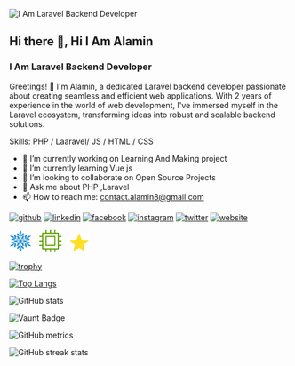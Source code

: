 ![I Am Laravel Backend Developer](https://scontent.fdac152-1.fna.fbcdn.net/v/t39.30808-1/394497608_623303979880575_5460310781792837361_n.jpg?stp=c0.0.160.160a_dst-jpg_p160x160&_nc_cat=101&ccb=1-7&_nc_sid=5740b7&_nc_ohc=eBVcNDMrUegAX_YB-WO&_nc_ht=scontent.fdac152-1.fna&oh=00_AfCx3y37vPSPa-yE3T0ssFL2S0VtCyZFApFcEdt5nc4HZg&oe=658244B1)

## Hi there 👋, Hi I Am Alamin
### I Am Laravel Backend Developer


Greetings! 👋 I'm Alamin, a dedicated Laravel backend developer passionate about creating seamless and efficient web applications. With 2 years of experience in the world of web development, I've immersed myself in the Laravel ecosystem, transforming ideas into robust and scalable backend solutions.

Skills: PHP / Laaravel/ JS / HTML / CSS

- 🔭 I’m currently working on Learning And Making project 
- 🌱 I’m currently learning Vue js 
- 👯 I’m looking to collaborate on Open Source Projects 
- 💬 Ask me about PHP ,Laravel 
- 📫 How to reach me: contact.alamin8@gmail.com 


[<img src='https://cdn.jsdelivr.net/npm/simple-icons@3.0.1/icons/github.svg' alt='github' height='40'>](https://github.com/https://github.com/developer-alamin)  [<img src='https://cdn.jsdelivr.net/npm/simple-icons@3.0.1/icons/linkedin.svg' alt='linkedin' height='40'>](https://www.linkedin.com/in/https://www.linkedin.com/in/dev-alamin//)  [<img src='https://cdn.jsdelivr.net/npm/simple-icons@3.0.1/icons/facebook.svg' alt='facebook' height='40'>](https://www.facebook.com/https://www.facebook.com/profile.php?id=100066029364421)  [<img src='https://cdn.jsdelivr.net/npm/simple-icons@3.0.1/icons/instagram.svg' alt='instagram' height='40'>](https://www.instagram.com/https://www.instagram.com/alamin53818//)  [<img src='https://cdn.jsdelivr.net/npm/simple-icons@3.0.1/icons/twitter.svg' alt='twitter' height='40'>](https://twitter.com/https://twitter.com/MdAlami57027207)  [<img src='https://cdn.jsdelivr.net/npm/simple-icons@3.0.1/icons/icloud.svg' alt='website' height='40'>](https://mozzline.com/)  

<a href='https://archiveprogram.github.com/'><img src='https://raw.githubusercontent.com/acervenky/animated-github-badges/master/assets/acbadge.gif' width='40' height='40'></a> <a href='https://docs.github.com/en/developers'><img src='https://raw.githubusercontent.com/acervenky/animated-github-badges/master/assets/devbadge.gif' width='40' height='40'></a> <a href='https://stars.github.com/'><img src='https://raw.githubusercontent.com/acervenky/animated-github-badges/master/assets/starbadge.gif' width='35' height='35'></a> 

[![trophy](https://github-profile-trophy.vercel.app/?username=https://github.com/developer-alamin)](https://github.com/ryo-ma/github-profile-trophy)

[![Top Langs](https://github-readme-stats.vercel.app/api/top-langs/?username=https://github.com/developer-alamin)](https://github.com/anuraghazra/github-readme-stats)

![GitHub stats](https://github-readme-stats.vercel.app/api?username=https://github.com/developer-alamin&show_icons=true&count_private=true)  

![Vaunt Badge](https://api.vaunt.dev/v1/github/entities/https://github.com/developer-alamin/contributions?format=svg&private=true)  

![GitHub metrics](https://metrics.lecoq.io/https://github.com/developer-alamin)  

![GitHub streak stats](https://streak-stats.demolab.com/?user=https://github.com/developer-alamin)  

